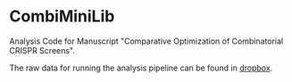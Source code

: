 # CombiMiniLib
Analysis Code for Manuscript "Comparative Optimization of Combinatorial CRISPR Screens".

The raw data for running the analysis pipeline can be found in [dropbox](https://www.dropbox.com/sh/t02poiw0hjgs6vc/AAAAu30_3TSWRZOk3fKqkGe3a?dl=0).

